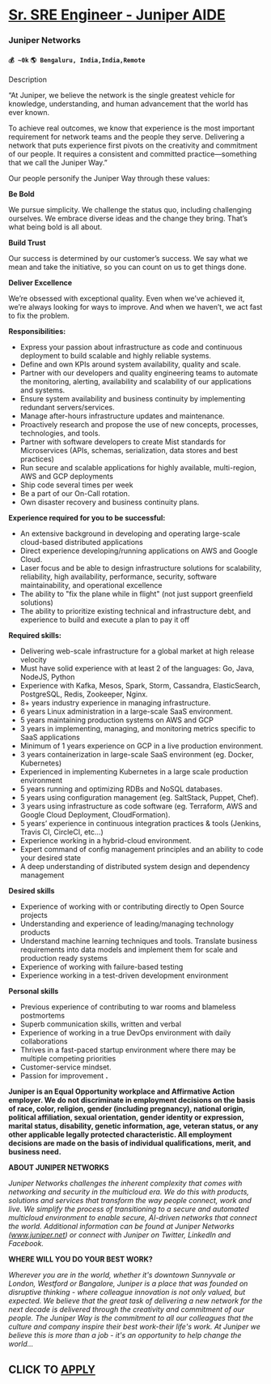 # [Sr. SRE Engineer - Juniper AIDE](https://www.remotewlb.com/apply/sr-sre-engineer-juniper-aide)  
### Juniper Networks  
#### `💰 ~0k` `🌎 Bengaluru, India,India,Remote`  

Description

“At Juniper, we believe the network is the single greatest vehicle for knowledge, understanding, and human advancement that the world has ever known.

To achieve real outcomes, we know that experience is the most important requirement for network teams and the people they serve. Delivering a network that puts experience first pivots on the creativity and commitment of our people. It requires a consistent and committed practice—something that we call the Juniper Way.”

Our people personify the Juniper Way through these values:

**Be Bold**

We pursue simplicity. We challenge the status quo, including challenging ourselves. We embrace diverse ideas and the change they bring. That’s what being bold is all about.

**Build Trust**

Our success is determined by our customer’s success. We say what we mean and take the initiative, so you can count on us to get things done.

**Deliver Excellence**

We’re obsessed with exceptional quality. Even when we’ve achieved it, we’re always looking for ways to improve. And when we haven’t, we act fast to fix the problem.

**Responsibilities:**

  * Express your passion about infrastructure as code and continuous deployment to build scalable and highly reliable systems.
  * Define and own KPIs around system availability, quality and scale.
  * Partner with our developers and quality engineering teams to automate the monitoring, alerting, availability and scalability of our applications and systems.
  * Ensure system availability and business continuity by implementing redundant servers/services.
  * Manage after-hours infrastructure updates and maintenance.
  * Proactively research and propose the use of new concepts, processes, technologies, and tools.
  * Partner with software developers to create Mist standards for Microservices (APIs, schemas, serialization, data stores and best practices)
  * Run secure and scalable applications for highly available, multi-region, AWS and GCP deployments
  * Ship code several times per week
  * Be a part of our On-Call rotation.
  * Own disaster recovery and business continuity plans.

**Experience required for you to be successful:**

  * An extensive background in developing and operating large-scale cloud-based distributed applications
  * Direct experience developing/running applications on AWS and Google Cloud.
  * Laser focus and be able to design infrastructure solutions for scalability, reliability, high availability, performance, security, software maintainability, and operational excellence
  * The ability to "fix the plane while in flight" (not just support greenfield solutions)
  * The ability to prioritize existing technical and infrastructure debt, and experience to build and execute a plan to pay it off

**Required skills:**

  * Delivering web-scale infrastructure for a global market at high release velocity
  * Must have solid experience with at least 2 of the languages: Go, Java, NodeJS, Python
  * Experience with Kafka, Mesos, Spark, Storm, Cassandra, ElasticSearch, PostgreSQL, Redis, Zookeeper, Nginx.
  * 8+ years industry experience in managing infrastructure.
  * 6 years Linux administration in a large-scale SaaS environment.
  * 5 years maintaining production systems on AWS and GCP
  * 3 years in implementing, managing, and monitoring metrics specific to SaaS applications
  * Minimum of 1 years experience on GCP in a live production environment.
  * 3 years containerization in large-scale SaaS environment (eg. Docker, Kubernetes)
  * Experienced in implementing Kubernetes in a large scale production environment
  * 5 years running and optimizing RDBs and NoSQL databases.
  * 5 years using configuration management (eg. SaltStack, Puppet, Chef).
  * 3 years using infrastructure as code software (eg. Terraform, AWS and Google Cloud Deployment, CloudFormation).
  * 5 years’ experience in continuous integration practices & tools (Jenkins, Travis CI, CircleCI, etc…)
  * Experience working in a hybrid-cloud environment.
  * Expert command of config management principles and an ability to code your desired state
  * A deep understanding of distributed system design and dependency management

**Desired skills**

  * Experience of working with or contributing directly to Open Source projects
  * Understanding and experience of leading/managing technology products
  * Understand machine learning techniques and tools. Translate business requirements into data models and implement them for scale and production ready systems
  * Experience of working with failure-based testing
  * Experience working in a test-driven development environment

**Personal skills**

  * Previous experience of contributing to war rooms and blameless postmortems
  * Superb communication skills, written and verbal
  * Experience of working in a true DevOps environment with daily collaborations
  * Thrives in a fast-paced startup environment where there may be multiple competing priorities
  * Customer-service mindset.
  * Passion for improvement **.**

**Juniper is an Equal Opportunity workplace and Affirmative Action employer. We do not discriminate in employment decisions on the basis of race, color, religion, gender (including pregnancy), national origin, political affiliation, sexual orientation, gender identity or expression, marital status, disability, genetic information, age, veteran status, or any other applicable legally protected characteristic. All employment decisions are made on the basis of individual qualifications, merit, and business need.**

 **ABOUT JUNIPER NETWORKS**

 _Juniper Networks challenges the inherent complexity that comes with networking and security in the multicloud era. We do this with products, solutions and services that transform the way people connect, work and live. We simplify the process of transitioning to a secure and automated multicloud environment to enable secure, AI-driven networks that connect the world. Additional information can be found at Juniper Networks (www.juniper.net) or connect with Juniper on Twitter, LinkedIn and Facebook._

 **WHERE WILL YOU DO YOUR BEST WORK?**

 _Wherever you are in the world, whether it's downtown Sunnyvale or London, Westford or Bangalore, Juniper is a place that was founded on disruptive thinking - where colleague innovation is not only valued, but expected. We believe that the great task of delivering a new network for the next decade is delivered through the creativity and commitment of our people. The Juniper Way is the commitment to all our colleagues that the culture and company inspire their best work-their life's work. At Juniper we believe this is more than a job - it's an opportunity to help change the world..._

  
## CLICK TO [APPLY](https://www.remotewlb.com/apply/sr-sre-engineer-juniper-aide)

